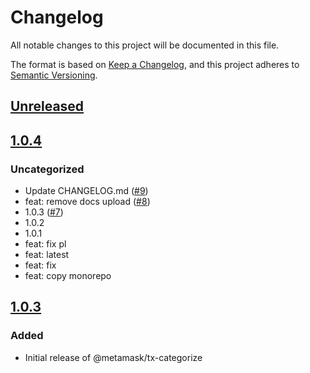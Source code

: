 # Changelog

All notable changes to this project will be documented in this file.

The format is based on [Keep a Changelog](https://keepachangelog.com/en/1.0.0/),
and this project adheres to [Semantic Versioning](https://semver.org/spec/v2.0.0.html).

## [Unreleased]

## [1.0.4]

### Uncategorized

- Update CHANGELOG.md ([#9](https://github.com/MetaMask/tx-categorize/pull/9))
- feat: remove docs upload ([#8](https://github.com/MetaMask/tx-categorize/pull/8))
- 1.0.3 ([#7](https://github.com/MetaMask/tx-categorize/pull/7))
- 1.0.2
- 1.0.1
- feat: fix pl
- feat: latest
- feat: fix
- feat: copy monorepo

## [1.0.3]

### Added

- Initial release of @metamask/tx-categorize

[Unreleased]: https://github.com/MetaMask/tx-categorize/compare/v1.0.4...HEAD
[1.0.4]: https://github.com/MetaMask/tx-categorize/compare/v1.0.3...v1.0.4
[1.0.3]: https://github.com/MetaMask/tx-categorize/releases/tag/v1.0.3
